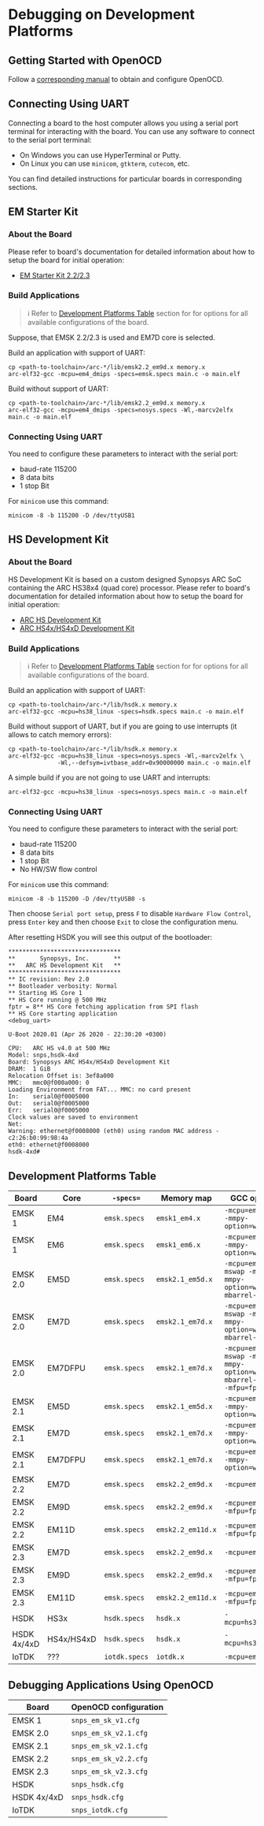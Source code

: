 # Debugging on Development Platforms

## Getting Started with OpenOCD

Follow a [corresponding manual](OpenOCD-Getting-Started-Manual) to obtain and configure OpenOCD.

## Connecting Using UART

Connecting a board to the host computer allows you using a serial port terminal for interacting with the board.
You can use any software to connect to the serial port terminal:

* On Windows you can use HyperTerminal or Putty.
* On Linux you can use `minicom`, `gtkterm`, `cutecom`, etc.

You can find detailed instructions for particular boards in corresponding sections.

## EM Starter Kit

### About the Board

Please refer to board's documentation for detailed information about how to setup the board for initial operation:

* [EM Starter Kit 2.2/2.3](https://github.com/foss-for-synopsys-dwc-arc-processors/ARC-Development-Systems-Forum/wiki/ARC-Development-Systems-Forum-Wiki-Home#arc-em-starter-kit-1)

### Build Applications

> ℹ️ Refer to [Development Platforms Table](#development-platforms-table) section for
> for options for all available configurations of the board.

Suppose, that EMSK 2.2/2.3 is used and EM7D core is selected.

Build an application with support of UART:

    cp <path-to-toolchain>/arc-*/lib/emsk2.2_em9d.x memory.x
    arc-elf32-gcc -mcpu=em4_dmips -specs=emsk.specs main.c -o main.elf

Build without support of UART:

    cp <path-to-toolchain>/arc-*/lib/emsk2.2_em9d.x memory.x
    arc-elf32-gcc -mcpu=em4_dmips -specs=nosys.specs -Wl,-marcv2elfx main.c -o main.elf

### Connecting Using UART

You need to configure these parameters to interact with the serial port:

* baud-rate 115200
* 8 data bits
* 1 stop Bit

For `minicom` use this command:

    minicom -8 -b 115200 -D /dev/ttyUSB1

## HS Development Kit

### About the Board

HS Development Kit is based on a custom designed Synopsys ARC SoC containing the ARC HS38x4 (quad core) processor. Please refer to board's documentation for detailed information about how to setup the board for initial operation:

* [ARC HS Development Kit](https://github.com/foss-for-synopsys-dwc-arc-processors/ARC-Development-Systems-Forum/wiki/ARC-Development-Systems-Forum-Wiki-Home#arc-hs-development-kit-1)
* [ARC HS4x/HS4xD Development Kit](https://github.com/foss-for-synopsys-dwc-arc-processors/ARC-Development-Systems-Forum/wiki/ARC-Development-Systems-Forum-Wiki-Home#arc-hs4xhs4xd-development-kit-1)

### Build Applications

> ℹ️ Refer to [Development Platforms Table](#development-platforms-table) section for
> for options for all available configurations of the board.

Build an application with support of UART:

    cp <path-to-toolchain>/arc-*/lib/hsdk.x memory.x
    arc-elf32-gcc -mcpu=hs38_linux -specs=hsdk.specs main.c -o main.elf

Build without support of UART, but if you are going to use interrupts (it allows
to catch memory errors):

    cp <path-to-toolchain>/arc-*/lib/hsdk.x memory.x
    arc-elf32-gcc -mcpu=hs38_linux -specs=nosys.specs -Wl,-marcv2elfx \
                  -Wl,--defsym=ivtbase_addr=0x90000000 main.c -o main.elf

A simple build if you are not going to use UART and interrupts:

    arc-elf32-gcc -mcpu=hs38_linux -specs=nosys.specs main.c -o main.elf

### Connecting Using UART

You need to configure these parameters to interact with the serial port:

* baud-rate 115200
* 8 data bits
* 1 stop Bit
* No HW/SW flow control

For `minicom` use this command:

    minicom -8 -b 115200 -D /dev/ttyUSB0 -s

Then choose `Serial port setup`, press `F` to disable `Hardware Flow Control`, press `Enter` key
and then choose `Exit` to close the configuration menu.

After resetting HSDK you will see this output of the bootloader:

```
********************************
**       Synopsys, Inc.       **
**   ARC HS Development Kit   **
********************************
** IC revision: Rev 2.0
** Bootloader verbosity: Normal
** Starting HS Core 1
** HS Core running @ 500 MHz
fptr = 8** HS Core fetching application from SPI flash
** HS Core starting application
<debug_uart> 

U-Boot 2020.01 (Apr 26 2020 - 22:30:20 +0300)

CPU:   ARC HS v4.0 at 500 MHz
Model: snps,hsdk-4xd
Board: Synopsys ARC HS4x/HS4xD Development Kit
DRAM:  1 GiB
Relocation Offset is: 3ef8a000
MMC:   mmc0@f000a000: 0
Loading Environment from FAT... MMC: no card present
In:    serial0@f0005000
Out:   serial0@f0005000
Err:   serial0@f0005000
Clock values are saved to environment
Net:   
Warning: ethernet@f0008000 (eth0) using random MAC address - c2:26:b0:99:98:4a
eth0: ethernet@f0008000
hsdk-4xd# 
```

## Development Platforms Table

| Board | Core | `-specs=` | Memory map | GCC options |
| --- | --- | --- | --- | --- |
| EMSK 1 | EM4 | `emsk.specs` | `emsk1_em4.x` | `-mcpu=em4_dmips -mmpy-option=wlh5` |
| EMSK 1 | EM6 | `emsk.specs` | `emsk1_em6.x` | `-mcpu=em4_dmips -mmpy-option=wlh5` |
| EMSK 2.0 | EM5D | `emsk.specs` | `emsk2.1_em5d.x` | `-mcpu=em4 -mswap -mnorm -mmpy-option=wlh3 -mbarrel-shifter` |
| EMSK 2.0 | EM7D | `emsk.specs` | `emsk2.1_em7d.x` | `-mcpu=em4 -mswap -mnorm -mmpy-option=wlh3 -mbarrel-shifter` |
| EMSK 2.0 | EM7DFPU | `emsk.specs` | `emsk2.1_em7d.x` | `-mcpu=em4 -mswap -mnorm -mmpy-option=wlh3 -mbarrel-shifter -mfpu=fpuda_all` |
| EMSK 2.1 | EM5D | `emsk.specs` | `emsk2.1_em5d.x` | `-mcpu=em4_dmips -mmpy-option=wlh3` |
| EMSK 2.1 | EM7D | `emsk.specs` | `emsk2.1_em7d.x` | `-mcpu=em4_dmips -mmpy-option=wlh3` |
| EMSK 2.1 | EM7DFPU | `emsk.specs` | `emsk2.1_em7d.x` | `-mcpu=em4_fpuda -mmpy-option=wlh3` |
| EMSK 2.2 | EM7D | `emsk.specs` | `emsk2.2_em9d.x` | `-mcpu=em4_dmips` |
| EMSK 2.2 | EM9D | `emsk.specs` | `emsk2.2_em9d.x` | `-mcpu=em4_fpus -mfpu=fpus_all` |
| EMSK 2.2 | EM11D | `emsk.specs` | `emsk2.2_em11d.x` | `-mcpu=em4_fpuda -mfpu=fpuda_all` |
| EMSK 2.3 | EM7D | `emsk.specs` | `emsk2.2_em9d.x` | `-mcpu=em4_dmips` |
| EMSK 2.3 | EM9D | `emsk.specs` | `emsk2.2_em9d.x` | `-mcpu=em4_fpus -mfpu=fpus_all` |
| EMSK 2.3 | EM11D | `emsk.specs` | `emsk2.2_em11d.x` | `-mcpu=em4_fpuda -mfpu=fpuda_all` |
| HSDK | HS3x | `hsdk.specs` | `hsdk.x` | `-mcpu=hs38_linux` |
| HSDK 4x/4xD | HS4x/HS4xD | `hsdk.specs` | `hsdk.x` | `-mcpu=hs38_linux` |
| IoTDK | ??? | `iotdk.specs` | `iotdk.x` | `-mcpu=em4_dmips` |

## Debugging Applications Using OpenOCD

| Board | OpenOCD configuration |
| --- | --- |
| EMSK 1 | `snps_em_sk_v1.cfg` |
| EMSK 2.0 | `snps_em_sk_v2.1.cfg` |
| EMSK 2.1 | `snps_em_sk_v2.1.cfg` |
| EMSK 2.2 | `snps_em_sk_v2.2.cfg` |
| EMSK 2.3 | `snps_em_sk_v2.3.cfg` |
| HSDK | `snps_hsdk.cfg` |
| HSDK 4x/4xD | `snps_hsdk.cfg` |
| IoTDK | `snps_iotdk.cfg` |